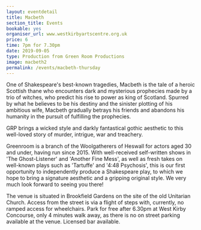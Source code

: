 ```yaml
---
layout: eventdetail
title: Macbeth
section_title: Events
bookable: yes
organiser_url: www.westkirbyartscentre.org.uk
price: 6
time: 7pm for 7.30pm
date: 2019-09-05
type: Production from Green Room Productions
image: macbeth2
permalink: /events/macbeth-thursday
---
```


One of Shakespeare's best-known tragedies, Macbeth is the tale of a heroic Scottish thane who encounters dark and mysterious prophecies made by a trio of witches, who predict his rise to power as king of Scotland. Spurred by what he believes to be his destiny and the sinister plotting of his ambitious wife, Macbeth gradually betrays his friends and abandons his humanity in the pursuit of fulfilling the prophecies.

GRP brings a wicked style and darkly fantastical gothic aesthetic to this well-loved story
of murder, intrigue, war and treachery.

Greenroom is a branch of the Woolgatherers of Heswall for actors aged 30 and under, having run since 2015. With well-received self-written shows in 'The Ghost-Listener' and 'Another Fine Mess', as well as fresh takes on well-known plays such as 'Tartuffe' and '4:48 Psychosis', this is our first opportunity to independently produce a Shakespeare play, to which we hope to bring a signature aesthetic and a gripping original style. We very much look forward to seeing you there!    

The venue is situated in Brookfield Gardens on the site of the old Unitarian Church. Access from the street is via a flight of steps with, currently, no ramped access for wheelchairs. Park for free after 6.30pm at West Kirby Concourse, only 4 minutes walk away, as there is no on street parking available at the venue. Licensed bar available.
